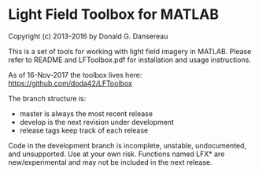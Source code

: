 # Light Field Toolbox for MATLAB

Copyright (c) 2013-2016 by Donald G. Dansereau

This is a set of tools for working with light field imagery in MATLAB.  Please refer to README and LFToolbox.pdf for installation and usage instructions.

As of 16-Nov-2017 the toolbox lives here:
https://github.com/doda42/LFToolbox

The branch structure is:

* master is always the most recent release
* develop is the next revision under development
* release tags keep track of each release

Code in the development branch is incomplete, unstable, undocumented, and unsupported.  Use at your own risk.  Functions named LFX* are new/experimental and may not be included in the next release.
